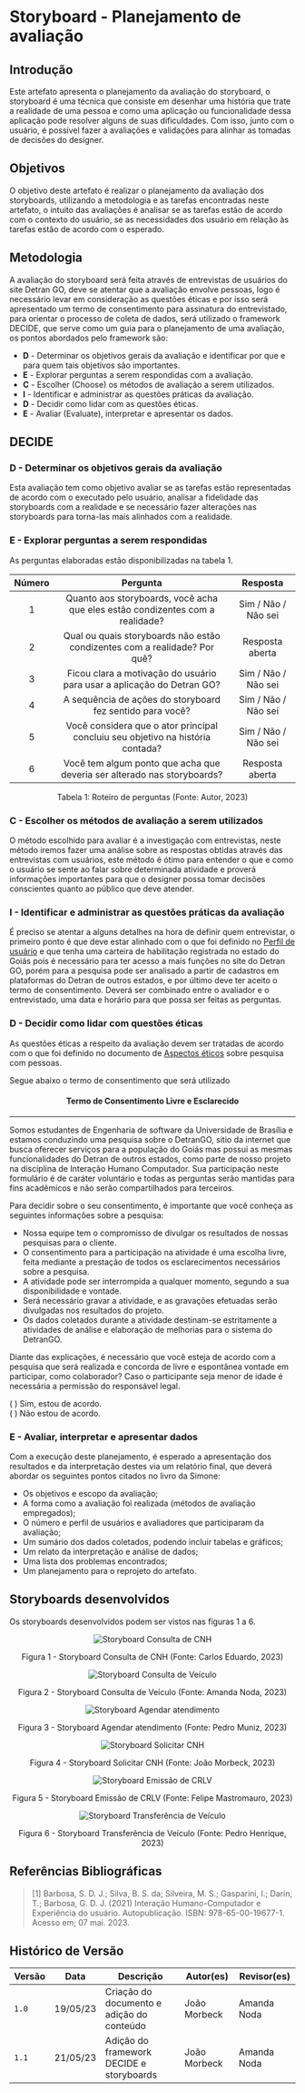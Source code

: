 # Storyboard - Planejamento de avaliação

## Introdução

Este artefato apresenta o planejamento da avaliação do storyboard, o storyboard é uma técnica que consiste em desenhar uma história que trate a realidade de uma pessoa e como uma aplicação ou funcionalidade dessa aplicação pode resolver alguns de suas dificuldades. Com isso, junto com o usuário, é possível fazer a avaliações e validações para alinhar as tomadas de decisões do designer.

## Objetivos

O objetivo deste artefato é realizar o planejamento da avaliação dos storyboards, utilizando a metodologia e as tarefas encontradas neste artefato, o intuito das avaliações é analisar se as tarefas estão de acordo com o contexto do usuário, se as necessidades dos usuário em relação às tarefas estão de acordo com o esperado.

## Metodologia

A avaliação do storyboard será feita através de entrevistas de usuários do site Detran GO, deve se atentar que a avaliação envolve pessoas, logo é necessário levar em consideração as questões éticas e por isso será apresentado um termo de consentimento para assinatura do entrevistado, para orientar o processo de coleta de dados, será utilizado o framework DECIDE, que serve como um guia para o planejamento de uma avaliação, os pontos abordados pelo framework são:

- **D** - Determinar os objetivos gerais da avaliação e identificar por que e para quem tais objetivos são importantes.
- **E** - Explorar perguntas a serem respondidas com a avaliação.
- **C** - Escolher (Choose) os métodos de avaliação a serem utilizados.
- **I** - Identificar e administrar as questões práticas da avaliação.
- **D** - Decidir como lidar com as questões éticas.
- **E** - Avaliar (Evaluate), interpretar e apresentar os dados.

## DECIDE

### D - Determinar os objetivos gerais da avaliação

Esta avaliação tem como objetivo avaliar se as tarefas estão representadas de acordo com o executado pelo usuário, analisar a fidelidade das storyboards com a realidade e se necessário fazer alterações nas storyboards para torna-las mais alinhados com a realidade.

### E - Explorar perguntas a serem respondidas

As perguntas elaboradas estão disponibilizadas na tabela 1.

| **Número** | **Pergunta**                                                                   | **Resposta**         |
|:----------:|:------------------------------------------------------------------------------:|:--------------------:|
| 1          | Quanto aos storyboards, você acha que eles estão condizentes com a realidade?  | Sim / Não / Não sei  |
| 2          | Qual ou quais storyboards não estão condizentes com a realidade? Por quê?      | Resposta aberta      |
| 3          | Ficou clara a motivação do usuário para usar a aplicação do Detran GO?         | Sim / Não / Não sei  |
| 4          | A sequência de ações do storyboard fez sentido para você?                      | Sim / Não / Não sei  |
| 5          | Você considera que o ator principal concluiu seu objetivo na história contada? | Sim / Não / Não sei  |
| 6          | Você tem algum ponto que acha que deveria ser alterado nas storyboards?        | Resposta aberta      |

<center>

Tabela 1: Roteiro de perguntas (Fonte: Autor, 2023)

</center>

### C - Escolher os métodos de avaliação a serem utilizados

O método escolhido para avaliar é a investigação com entrevistas, neste método iremos fazer uma análise sobre as respostas obtidas através das entrevistas com usuários, este método é ótimo para entender o que e como o usuário se sente ao falar sobre determinada atividade e proverá informações importantes para que o designer possa tomar decisões conscientes quanto ao público que deve atender.

### I - Identificar e administrar as questões práticas da avaliação

É preciso se atentar a alguns detalhes na hora de definir quem entrevistar, o primeiro ponto é que deve estar alinhado com o que foi definido no [Perfil de usuário](../../../analise_requisitos/perfilUsuario.md) e que tenha uma carteira de habilitação registrada no estado do Goiás pois é necessário para ter acesso a mais funções no site do Detran GO, porém para a pesquisa pode ser analisado a partir de cadastros em plataformas do Detran de outros estados, e por último deve ter aceito o termo de consentimento. Deverá ser combinado entre o avaliador e o entrevistado, uma data e horário para que possa ser feitas as perguntas.

### D - Decidir como lidar com questões éticas

As questões éticas a respeito da avaliação devem ser tratadas de acordo com o que foi definido no documento de [Aspectos éticos](../../../analise_requisitos/aspectos_eticos.md) sobre pesquisa com pessoas.

Segue abaixo o termo de consentimento que será utilizado

#### <center>Termo de Consentimento Livre e Esclarecido</center>

---

Somos estudantes de Engenharia de software da Universidade de Brasília e estamos conduzindo uma pesquisa sobre o DetranGO, sitio da internet que busca oferecer serviços para a população do Goiás mas possui as mesmas funcionalidades do Detran de outros estados, como parte de nosso projeto na disciplina de Interação Humano Computador. Sua participação neste formulário é de caráter voluntário e todas as perguntas serão mantidas para fins acadêmicos e não serão compartilhados para terceiros.

Para decidir sobre o seu consentimento, é importante que você conheça as seguintes informações sobre a pesquisa:

-   Nossa equipe tem o compromisso de divulgar os resultados de nossas pesquisas para o cliente.
-   O consentimento para a participação na atividade é uma escolha livre, feita mediante a prestação de todos os esclarecimentos necessários sobre a pesquisa.
-   A atividade pode ser interrompida a qualquer momento, segundo a sua disponibilidade e vontade.
-   Será necessário gravar a atividade, e as gravações efetuadas serão divulgadas nos resultados do projeto.
-   Os dados coletados durante a atividade destinam-se estritamente a atividades de análise e elaboração de melhorias para o sistema do DetranGO.

Diante das explicações, é necessário que você esteja de acordo com a pesquisa que será realizada e concorda de livre e espontânea vontade em participar, como colaborador? Caso o participante seja menor de idade é necessária a permissão do responsável legal.

( ) Sim, estou de acordo. </br>
( ) Não estou de acordo.

### E - Avaliar, interpretar e apresentar dados

Com a execução deste planejamento, é esperado a apresentação dos resultados e da interpretação destes via um relatório final, que deverá abordar os seguintes pontos citados no livro da Simone:

- Os objetivos e escopo da avaliação;
- A forma como a avaliação foi realizada (métodos de avaliação empregados);
- O número e perfil de usuários e avaliadores que participaram da avaliação;
- Um sumário dos dados coletados, podendo incluir tabelas e gráficos;
- Um relato da interpretação e análise de dados;
- Uma lista dos problemas encontrados;
- Um planejamento para o reprojeto do artefato.

## Storyboards desenvolvidos

Os storyboards desenvolvidos podem ser vistos nas figuras 1 a 6.

<center>

![Storyboard Consulta de CNH](../../../assets/storyboards/consulta-cnh.jpg)

Figura 1 - Storyboard Consulta de CNH (Fonte: Carlos Eduardo, 2023)

</center>

<center>

![Storyboard Consulta de Veículo](../../../assets/storyboards/consulta-veiculo.jpg)

Figura 2 - Storyboard Consulta de Veículo (Fonte: Amanda Noda, 2023)

</center>

<center>

![Storyboard Agendar atendimento](../../../assets/storyboards/agendar-atendimento.jpg)

Figura 3 - Storyboard Agendar atendimento (Fonte: Pedro Muniz, 2023)

</center>

<center>

![Storyboard Solicitar CNH](../../../assets/storyboards/solicitar-cnh.jpg)

Figura 4 - Storyboard Solicitar CNH (Fonte: João Morbeck, 2023)

</center>

<center>

![Storyboard Emissão de CRLV](../../../assets/storyboards/emissao-crlv.jpg)

Figura 5 - Storyboard Emissão de CRLV (Fonte: Felipe Mastromauro, 2023)

</center>

<center>

![Storyboard Transferência de Veículo](../../../assets/storyboards/transferencia-veiculo.jpg)

Figura 6 - Storyboard Transferência de Veículo (Fonte: Pedro Henrique, 2023)

</center>

## Referências Bibliográficas

> [1] Barbosa, S. D. J.; Silva, B. S. da; Silveira, M. S.; Gasparini, I.; Darin, T.; Barbosa, G. D. J. (2021) Interação Humano-Computador e Experiência do usuário. Autopublicação. ISBN: 978-65-00-19677-1. Acesso em; 07 mai. 2023.

## Histórico de Versão

|  Versão  |   Data   |                      Descrição                      |    Autor(es)   |  Revisor(es)  |
| -------- | -------- | --------------------------------------------------- | -------------- | ------------- |
|  `1.0`   | 19/05/23 | Criação do documento e adição do conteúdo           |  João Morbeck  |  Amanda Noda  |
|  `1.1`   | 21/05/23 | Adição do framework DECIDE e storyboards            |  João Morbeck  |  Amanda Noda  |

